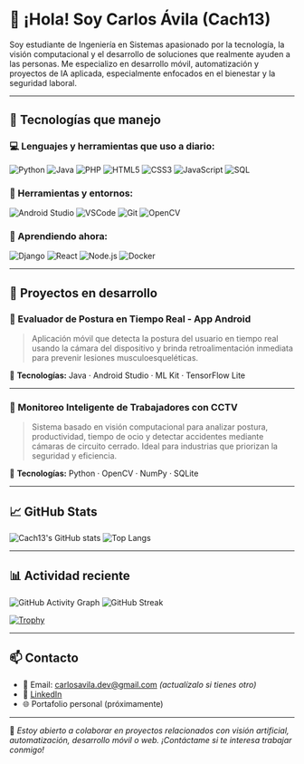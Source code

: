 # 👋 ¡Hola! Soy Carlos Ávila (Cach13)

Soy estudiante de Ingeniería en Sistemas apasionado por la tecnología, la visión computacional y el desarrollo de soluciones que realmente ayuden a las personas. Me especializo en desarrollo móvil, automatización y proyectos de IA aplicada, especialmente enfocados en el bienestar y la seguridad laboral.

---

## 🚀 Tecnologías que manejo

### 💻 Lenguajes y herramientas que uso a diario:

![Python](https://img.shields.io/badge/-Python-3776AB?style=flat&logo=python&logoColor=white)
![Java](https://img.shields.io/badge/-Java-007396?style=flat&logo=java&logoColor=white)
![PHP](https://img.shields.io/badge/-PHP-777BB4?style=flat&logo=php&logoColor=white)
![HTML5](https://img.shields.io/badge/-HTML5-E34F26?style=flat&logo=html5&logoColor=white)
![CSS3](https://img.shields.io/badge/-CSS3-1572B6?style=flat&logo=css3)
![JavaScript](https://img.shields.io/badge/-JavaScript-F7DF1E?style=flat&logo=javascript&logoColor=black)
![SQL](https://img.shields.io/badge/-SQL-003B57?style=flat&logo=sqlite&logoColor=white)

### 🧰 Herramientas y entornos:

![Android Studio](https://img.shields.io/badge/-Android%20Studio-3DDC84?style=flat&logo=android-studio&logoColor=white)
![VSCode](https://img.shields.io/badge/-VS%20Code-007ACC?style=flat&logo=visual-studio-code)
![Git](https://img.shields.io/badge/-Git-F05032?style=flat&logo=git&logoColor=white)
![OpenCV](https://img.shields.io/badge/-OpenCV-5C3EE8?style=flat&logo=opencv&logoColor=white)

### 🧪 Aprendiendo ahora:

![Django](https://img.shields.io/badge/-Django-092E20?style=flat&logo=django&logoColor=white)
![React](https://img.shields.io/badge/-React-61DAFB?style=flat&logo=react&logoColor=black)
![Node.js](https://img.shields.io/badge/-Node.js-339933?style=flat&logo=node.js&logoColor=white)
![Docker](https://img.shields.io/badge/-Docker-2496ED?style=flat&logo=docker&logoColor=white)

---

## 📌 Proyectos en desarrollo

### 📱 Evaluador de Postura en Tiempo Real - App Android
> Aplicación móvil que detecta la postura del usuario en tiempo real usando la cámara del dispositivo y brinda retroalimentación inmediata para prevenir lesiones musculoesqueléticas.

🧰 **Tecnologías:** Java · Android Studio · ML Kit · TensorFlow Lite

---

### 🎥 Monitoreo Inteligente de Trabajadores con CCTV
> Sistema basado en visión computacional para analizar postura, productividad, tiempo de ocio y detectar accidentes mediante cámaras de circuito cerrado. Ideal para industrias que priorizan la seguridad y eficiencia.

🧰 **Tecnologías:** Python · OpenCV · NumPy · SQLite

---

## 📈 GitHub Stats

![Cach13's GitHub stats](https://github-readme-stats.vercel.app/api?username=Cach13&show_icons=true&theme=radical)
![Top Langs](https://github-readme-stats.vercel.app/api/top-langs/?username=Cach13&layout=compact&theme=radical)

---

## 📊 Actividad reciente

![GitHub Activity Graph](https://github-readme-activity-graph.vercel.app/graph?username=Cach13&theme=radical)
![GitHub Streak](https://streak-stats.demolab.com?user=Cach13&theme=radical&hide_border=false)

[![Trophy](https://github-profile-trophy.vercel.app/?username=Cach13&theme=radical)](https://github.com/ryo-ma/github-profile-trophy)

---

## 📫 Contacto

- 📧 Email: carlosavila.dev@gmail.com *(actualízalo si tienes otro)*
- 💼 [LinkedIn](https://linkedin.com/in/Cach13)
- 🌐 Portafolio personal (próximamente)

---

🎯 *Estoy abierto a colaborar en proyectos relacionados con visión artificial, automatización, desarrollo móvil o web. ¡Contáctame si te interesa trabajar conmigo!*
